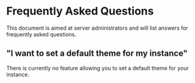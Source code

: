 # Frequently Asked Questions
This document is aimed at server administrators and will list answers for frequently asked questions.

## "I want to set a default theme for my instance"
There is currently no feature allowing you to set a default theme for your instance.
